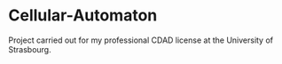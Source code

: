 # Cellular-Automaton

Project carried out for my professional CDAD license at the University of Strasbourg.

